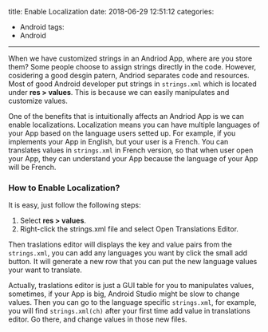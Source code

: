 title: Enable Localization
date: 2018-06-29 12:51:12
categories:
- Android
tags:
- Android
---

When we have customized strings in an Andriod App, where are you store them? Some people choose to assign strings directly in the code. However, cosidering a good desgin patern, Andriod separates code and resources. Most of good Android developer put strings in `strings.xml` which is located under __res > values__. This is because we can easily manipulates and customize values.

<!-- more -->

One of the benefits that is intuitionally affects an Andriod App is we can enable localizations. Localization means you can have multiple languages of your App based on the language users setted up. For example, if you implements your App in English, but your user is a French. You can translates values in `strings.xml` in French version, so that when user open your App, they can understand your App because the language of your App will be French.

### How to Enable Localization?
It is easy, just follow the following steps:

1. Select __res > values__.
2. Right-click the strings.xml file and select Open Translations Editor.

Then traslations editor will displays the key and value pairs from the `strings.xml`, you can add any languages you want by click the small add button. It will generate a new row that you can put the new language values your want to translate.

Actually, traslations editor is just a GUI table for you to manipulates values, sometimes, if your App is big, Android Studio might be slow to change values. Then you can go to the language specific `strings.xml`, for example, you will find `strings.xml(ch)` after your first time add value in translations editor. Go there, and change values in those new files.
